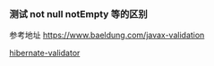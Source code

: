 ### 测试 not null notEmpty 等的区别
参考地址
https://www.baeldung.com/javax-validation

[hibernate-validator](https://docs.jboss.org/hibernate/stable/validator/reference/en-US/html_single/#preface)